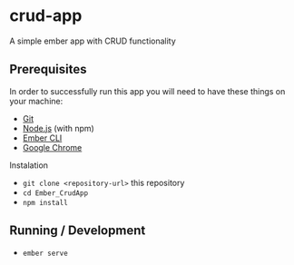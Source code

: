 # crud-app

A simple ember app with CRUD functionality 

## Prerequisites

In order to successfully run this app you will need to have these things on your machine:

* [Git](https://git-scm.com/)
* [Node.js](https://nodejs.org/) (with npm)
* [Ember CLI](https://ember-cli.com/)
* [Google Chrome](https://google.com/chrome/)

Instalation

* `git clone <repository-url>` this repository
* `cd Ember_CrudApp`
* `npm install`

## Running / Development

* `ember serve`


